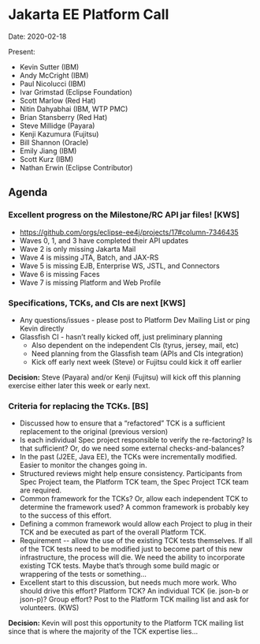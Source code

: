 # Jakarta EE Platform Call

Date: 2020-02-18

Present:

- Kevin Sutter (IBM)
- Andy McCright (IBM)
- Paul Nicolucci (IBM)
- Ivar Grimstad (Eclipse Foundation)
- Scott Marlow (Red Hat)
- Nitin Dahyabhai (IBM, WTP PMC)
- Brian Stansberry (Red Hat)
- Steve Millidge (Payara)
- Kenji Kazumura (Fujitsu)
- Bill Shannon (Oracle)
- Emily Jiang (IBM)
- Scott Kurz (IBM)
- Nathan Erwin (Eclipse Contributor)

## Agenda

### Excellent progress on the Milestone/RC API jar files!  [KWS]
- https://github.com/orgs/eclipse-ee4j/projects/17#column-7346435
- Waves 0, 1, and 3 have completed their API updates
- Wave 2 is only missing Jakarta Mail
- Wave 4 is missing JTA, Batch, and JAX-RS
- Wave 5 is missing EJB, Enterprise WS, JSTL, and Connectors
- Wave 6 is missing Faces
- Wave 7 is missing Platform and Web Profile

### Specifications, TCKs, and CIs are next [KWS]
- Any questions/issues - please post to Platform Dev Mailing List or ping Kevin directly
- Glassfish CI - hasn’t really kicked off, just preliminary planning
  - Also dependent on the independent CIs (tyrus, jersey, mail, etc)
  - Need planning from the Glassfish team (APIs and CIs integration)
  - Kick off early next week (Steve) or Fujitsu could kick it off earlier

**Decision:**  Steve (Payara) and/or Kenji (Fujitsu) will kick off this planning exercise either later this week or early next.

### Criteria for replacing the TCKs. [BS]
- Discussed how to ensure that a “refactored” TCK is a sufficient replacement to the original (previous version)
- Is each individual Spec project responsible to verify the re-factoring?  Is that sufficient?  Or, do we need some external checks-and-balances?
- In the past (J2EE, Java EE), the TCKs were incrementally modified.  Easier to monitor the changes going in.
- Structured reviews might help ensure consistency.  Participants from Spec Project team, the Platform TCK team, the Spec Project TCK team are required.
- Common framework for the TCKs?  Or, allow each independent TCK to determine the framework used?  A common framework is probably key to the success of this effort.
- Defining a common framework would allow each Project to plug in their TCK and be executed as part of the overall Platform TCK.
- Requirement -- allow the use of the existing TCK tests themselves.  If all of the TCK tests need to be modified just to become part of this new infrastructure, the process will die.  We need the ability to incorporate existing TCK tests.  Maybe that’s through some build magic or wrappering of the tests or something...
- Excellent start to this discussion, but needs much more work.  Who should drive this effort?  Platform TCK?  An individual TCK (ie. json-b or json-p)?  Group effort?  Post to the Platform TCK mailing list and ask for volunteers. (KWS)

**Decision:**  Kevin will post this opportunity to the Platform TCK mailing list since that is where the majority of the TCK expertise lies...
